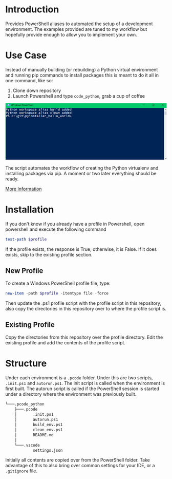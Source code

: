 # Introduction

Provides PowerShell aliases to automated the setup of a development environment.
The examples provided are tuned to my workflow but hopefully
provide enough to allow you to implement your own. 

# Use Case

Instead of manually building (or rebuilding) a Python virtual environment
and running pip commands to install packages this is meant to do it all in one
command, like so:

1. Clone down repository
2. Launch Powershell and type `code_python`, grab a cup of coffee

![code_python demonstration](./doc/code_python.gif)

The script automates the workflow of creating the Python virtualenv and
installing packages via pip. A moment or two later everything should be ready.

[More Information](./.pcode_python/.pcode/README.md)

# Installation 

If you don't know if you already have a profile in Powershell, open powershell
and execute the following command

```powershell
test-path $profile
```

If the profile exists, the response is True; otherwise, it is False. If it does
exists, skip to the existing profile section.

## New Profile

To create a Windows PowerShell profile file, type:

```powershell
new-item -path $profile -itemtype file -force
```

Then update the .ps1 profile script with the profile script in this repository, also
copy the directories in this repository over to where the profile script is.

## Existing Profile

Copy the directories from this repository over the profile directory. Edit the
existing profile and add the contents of the profile script.

# Structure

Under each environment is a `.pcode` folder. Under this are two scripts, `.init.ps1` and
`autorun.ps1`. The init script is called when the environment is first built. The autorun
script is called if the PowerShell session is started under a directory where the environment
was previously built.

```
└───.pcode_python
    ├───.pcode
    │       .init.ps1
    │       autorun.ps1
    │       build_env.ps1
    │       clean_env.ps1
    │       README.md
    │
    └───.vscode
            settings.json
```

Initially all contents are copied over from the PowerShell folder. Take advantage of this to
also bring over common settings for your IDE, or a `.gitignore` file.

